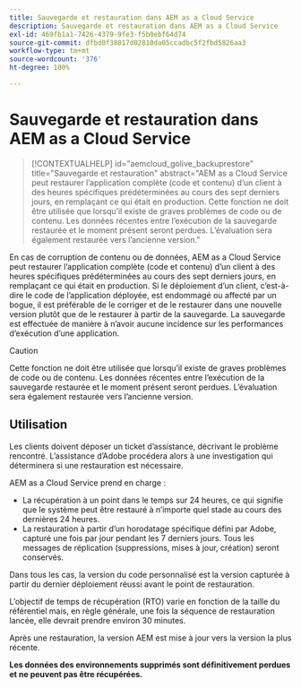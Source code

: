 ```yaml
---
title: Sauvegarde et restauration dans AEM as a Cloud Service
description: Sauvegarde et restauration dans AEM as a Cloud Service
exl-id: 469fb1a1-7426-4379-9fe3-f5b0ebf64d74
source-git-commit: dfbd0f38017d02810da05ccadbc5f2fbd5826aa3
workflow-type: tm+mt
source-wordcount: '376'
ht-degree: 100%

---
```


# Sauvegarde et restauration dans AEM as a Cloud Service


>[!CONTEXTUALHELP]
>id="aemcloud_golive_backuprestore"
>title="Sauvegarde et restauration"
>abstract="AEM as a Cloud Service peut restaurer l’application complète (code et contenu) d’un client à des heures spécifiques prédéterminées au cours des sept derniers jours, en remplaçant ce qui était en production. Cette fonction ne doit être utilisée que lorsqu’il existe de graves problèmes de code ou de contenu. Les données récentes entre l’exécution de la sauvegarde restaurée et le moment présent seront perdues. L’évaluation sera également restaurée vers l’ancienne version."

En cas de corruption de contenu ou de données, AEM as a Cloud Service peut restaurer l’application complète (code et contenu) d’un client à des heures spécifiques prédéterminées au cours des sept derniers jours, en remplaçant ce qui était en production.
Si le déploiement d’un client, c’est-à-dire le code de l’application déployée, est endommagé ou affecté par un bogue, il est préférable de le corriger et de le restaurer dans une nouvelle version plutôt que de le restaurer à partir de la sauvegarde. La sauvegarde est effectuée de manière à n’avoir aucune incidence sur les performances d’exécution d’une application.

>[!CAUTION]
>
>Cette fonction ne doit être utilisée que lorsqu’il existe de graves problèmes de code ou de contenu. Les données récentes entre l’exécution de la sauvegarde restaurée et le moment présent seront perdues. L’évaluation sera également restaurée vers l’ancienne version.

## Utilisation

Les clients doivent déposer un ticket d’assistance, décrivant le problème rencontré. L’assistance d’Adobe procédera alors à une investigation qui déterminera si une restauration est nécessaire.

AEM as a Cloud Service prend en charge :

* La récupération à un point dans le temps sur 24 heures, ce qui signifie que le système peut être restauré à n’importe quel stade au cours des dernières 24 heures.
* La restauration à partir d’un horodatage spécifique défini par Adobe, capturé une fois par jour pendant les 7 derniers jours. Tous les messages de réplication (suppressions, mises à jour, création) seront conservés.

Dans tous les cas, la version du code personnalisé est la version capturée à partir du dernier déploiement réussi avant le point de restauration.

L’objectif de temps de récupération (RTO) varie en fonction de la taille du référentiel mais, en règle générale, une fois la séquence de restauration lancée, elle devrait prendre environ 30 minutes.

Après une restauration, la version AEM est mise à jour vers la version la plus récente.

**Les données des environnements supprimés sont définitivement perdues et ne peuvent pas être récupérées.**
